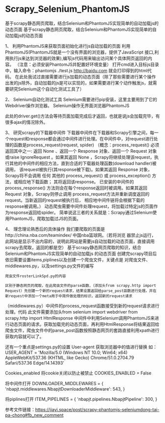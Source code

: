 # Scrapy_Selenium_PhantomJS
基于scrapy静态网页爬取，结合Selenium和PhantomJS实现简单的自动加载js的动态页面
基于scrapy静态网页爬取，结合Selenium和PhantomJS实现简单的自动加载js的动态页面

1、	利用PhantomJS来获取页面初始化进行js自动加载的页面
利用PhantomJS(PhantomJS就是一个没有界面的浏览器，提供了JavaScript
接口,利用执行js来达到浏览器的效果),编写js代码用来输出访问某个具体网页返回的内容。
	 （注意：必须安装PhantomJS并配置好环境变量）
打开cmd进入目标js目录中，输入命令：phantomjs ./test.js http://baidu.com
就会打印得到的html代码。
在此处我试过直接需要进行js加载的动态页面（除了那些需要进行某个操作出发的js除外，自动加载的js是可以实现的，如果需要进行某个动作触发js，就需要研究Selenium这个自动化测试工具了）

2、	Selenium自动化测试工具
Selenium需要进行pip安装，这里主要用到了它的Webdriver操作浏览器。
Selenium操作无界面浏览器PhantomJS
	 
此处的driver.get()方法会等待页面加载完成后才返回，也就是说js会加载完毕，有很多ajax的情况除外。

3、	研究scrapy的下载器中间件
下载器中间件在下载器和Scrapy引擎之间，每一个request和response都会通过中间件进行处理。在中间件中，对request进行处理的函数是process_request(request, spider)
（概念：process_request() 必须返回其中之一: 返回 None 、返回一个 Response 对象、返回一个 Request 对象或raise IgnoreRequest 。如果其返回 None ，Scrapy将继续处理该request，执行其他的中间件的相应方法，直到合适的下载器处理函数(download handler)被调用， 该request被执行(其response被下载)。如果其返回 Response 对象，Scrapy将不会调用 任何 其他的 process_request() 或 process_exception() 方法，或相应地下载函数； 其将返回该response。 已安装的中间件的 process_response() 方法则会在每个response返回时被调用。如果其返回 Request 对象，Scrapy则停止调用 process_request方法并重新调度返回的request。当新返回的request被执行后， 相应地中间件链将会根据下载的response被调用。）
动态爬虫需要中间件处理request，将加载过特定js的页面作为response返回给spider。
简单说这三者的关系就是：Scrapy通过Selenium使用PhantomJS，爬取加载过JS的页面。

4、	理念理论熟悉后的具体操作
我们要爬取的页面是http://china.nba.com/teamindex/ 中国nba篮球网。（若将浏览
器禁止js运行，此网站是显示不出内容的，说明此网站是需要js自动加载的动态页面，直接调用scrapy去爬取，返回的都是空）
基于scrapy静态网页爬取的知识，结合Selenium和PhantomJS实现简单的自动加载js
的动态页面
创建完scrapy项目后依旧需要设置items,piplines以及创建一个爬虫文件，关键点是
对爬虫文件、middlewares.py，以及settings.py文件的编写

	爬虫文件rosterLinkSpd.py的内容
 
	区别于静态网页的爬取，在此爬虫文件的parse函数，（添加头from scrapy.http import Request）先创建一个新的request请求，结果设置返回给parse_post函数进行处理。并在新request中添加一个meta用于中简件做处理的标识，返回新的request请求

（middlewares.py）中间件的process_request函数接受到新的request请求进行处理。代码 此文件需要添加头from selenium import webdriver
from scrapy.http import HtmlResponse
中间件中利用Selenium调用PhantomJS来进行动态页面的请求。获取加载完的动态页面，再利用HtmlResponse将结果返回给爬虫文件，爬虫文件中的parse_post函数按照静态网页的套路直接利用xpath进行获取内容就可以了。

还有一个重点是settings.py的设置
User-agent  获取浏览器中的值进行替换
如：
USER_AGENT = 'Mozilla/5.0 (Windows NT 10.0; Win64; x64) AppleWebKit/537.36 (KHTML, like Gecko) Chrome/51.0.2704.79 Safari/537.36 Edge/14.14393'

Cookies_enabled 将cookie关闭以防止被禁止
COOKIES_ENABLED = False

将中间件打开
DOWNLOADER_MIDDLEWARES = {
   'nbapjt.middlewares.NbapjtDownloaderMiddleware': 543,
}

将piplines打开
ITEM_PIPELINES = {
   'nbapjt.pipelines.NbapjtPipeline': 300,
}

参考文件链接：https://jiayi.space/post/scrapy-phantomjs-seleniumdong-tai-pa-chong#fb_new_comment
